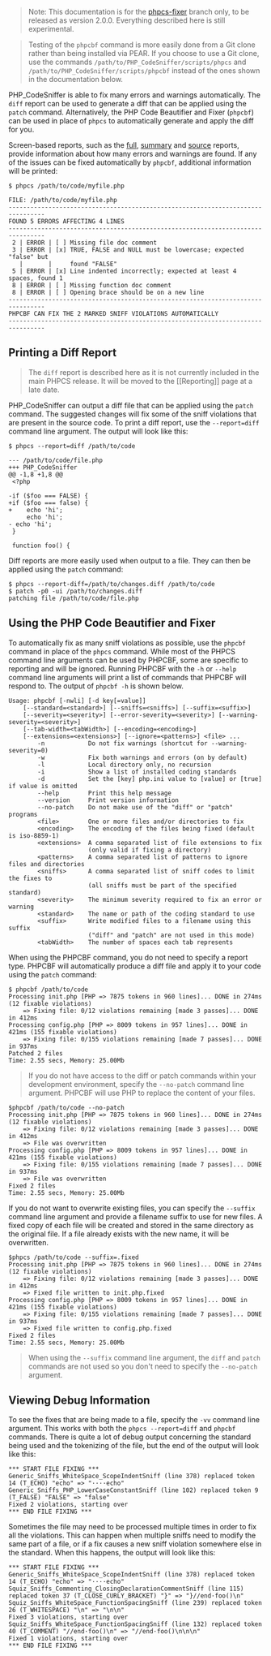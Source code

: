 > Note: This documentation is for the [phpcs-fixer](https://github.com/squizlabs/PHP_CodeSniffer/tree/phpcs-fixer) branch only, to be released as version 2.0.0. Everything described here is still experimental.

> Testing of the `phpcbf` command is more easily done from a Git clone rather than being installed via PEAR. If you choose to use a Git clone, use the commands `/path/to/PHP_CodeSniffer/scripts/phpcs` and `/path/to/PHP_CodeSniffer/scripts/phpcbf` instead of the ones shown in the documentation below.

PHP_CodeSniffer is able to fix many errors and warnings automatically. The `diff` report can be used to generate a diff that can be applied using the `patch` command. Alternatively, the PHP Code Beautifier and Fixer (`phpcbf`) can be used in place of `phpcs` to automatically generate and apply the diff for you.

Screen-based reports, such as the [full](https://github.com/squizlabs/PHP_CodeSniffer/wiki/Reporting#printing-full-and-summary-reports), [summary](https://github.com/squizlabs/PHP_CodeSniffer/wiki/Reporting#printing-full-and-summary-reports) and [source](https://github.com/squizlabs/PHP_CodeSniffer/wiki/Reporting#printing-a-source-report) reports, provide information about how many errors and warnings are found. If any of the issues can be fixed automatically by `phpcbf`, additional information will be printed:

    $ phpcs /path/to/code/myfile.php

    FILE: /path/to/code/myfile.php
    --------------------------------------------------------------------------------
    FOUND 5 ERRORS AFFECTING 4 LINES
    --------------------------------------------------------------------------------
     2 | ERROR | [ ] Missing file doc comment
     3 | ERROR | [x] TRUE, FALSE and NULL must be lowercase; expected "false" but
       |       |     found "FALSE"
     5 | ERROR | [x] Line indented incorrectly; expected at least 4 spaces, found 1
     8 | ERROR | [ ] Missing function doc comment
     8 | ERROR | [ ] Opening brace should be on a new line
    --------------------------------------------------------------------------------
    PHPCBF CAN FIX THE 2 MARKED SNIFF VIOLATIONS AUTOMATICALLY
    --------------------------------------------------------------------------------

## Printing a Diff Report
> The `diff` report is described here as it is not currently included in the main PHPCS release. It will be moved to the [[Reporting]] page at a late date.

PHP_CodeSniffer can output a diff file that can be applied using the `patch` command. The suggested changes will fix some of the sniff violations that are present in the source code. To print a diff report, use the `--report=diff` command line argument. The output will look like this:

    $ phpcs --report=diff /path/to/code
    
    --- /path/to/code/file.php
    +++ PHP_CodeSniffer
    @@ -1,8 +1,8 @@
     <?php
     
    -if ($foo === FALSE) {
    +if ($foo === false) {
    +    echo 'hi';
         echo 'hi';
    - echo 'hi';
     }
     
     function foo() {

Diff reports are more easily used when output to a file. They can then be applied using the `patch` command:

    $ phpcs --report-diff=/path/to/changes.diff /path/to/code
    $ patch -p0 -ui /path/to/changes.diff
    patching file /path/to/code/file.php

## Using the PHP Code Beautifier and Fixer

To automatically fix as many sniff violations as possible, use the `phpcbf` command in place of the `phpcs` command. While most of the PHPCS command line arguments can be used by PHPCBF, some are specific to reporting and will be ignored. Running PHPCBF with the `-h` or `--help` command line arguments will print a list of commands that PHPCBF will respond to. The output of `phpcbf -h` is shown below.

    Usage: phpcbf [-nwli] [-d key[=value]]
        [--standard=<standard>] [--sniffs=<sniffs>] [--suffix=<suffix>]
        [--severity=<severity>] [--error-severity=<severity>] [--warning-severity=<severity>]
        [--tab-width=<tabWidth>] [--encoding=<encoding>]
        [--extensions=<extensions>] [--ignore=<patterns>] <file> ...
            -n            Do not fix warnings (shortcut for --warning-severity=0)
            -w            Fix both warnings and errors (on by default)
            -l            Local directory only, no recursion
            -i            Show a list of installed coding standards
            -d            Set the [key] php.ini value to [value] or [true] if value is omitted
            --help        Print this help message
            --version     Print version information
            --no-patch    Do not make use of the "diff" or "patch" programs
            <file>        One or more files and/or directories to fix
            <encoding>    The encoding of the files being fixed (default is iso-8859-1)
            <extensions>  A comma separated list of file extensions to fix
                          (only valid if fixing a directory)
            <patterns>    A comma separated list of patterns to ignore files and directories
            <sniffs>      A comma separated list of sniff codes to limit the fixes to
                          (all sniffs must be part of the specified standard)
            <severity>    The minimum severity required to fix an error or warning
            <standard>    The name or path of the coding standard to use
            <suffix>      Write modified files to a filename using this suffix
                          ("diff" and "patch" are not used in this mode)
            <tabWidth>    The number of spaces each tab represents

When using the PHPCBF command, you do not need to specify a report type. PHPCBF will automatically produce a diff file and apply it to your code using the `patch` command:

    $ phpcbf /path/to/code
    Processing init.php [PHP => 7875 tokens in 960 lines]... DONE in 274ms (12 fixable violations)
        => Fixing file: 0/12 violations remaining [made 3 passes]... DONE in 412ms
    Processing config.php [PHP => 8009 tokens in 957 lines]... DONE in 421ms (155 fixable violations)
        => Fixing file: 0/155 violations remaining [made 7 passes]... DONE in 937ms
    Patched 2 files
    Time: 2.55 secs, Memory: 25.00Mb

> If you do not have access to the diff or patch commands within your development environment, specify the `--no-patch` command line argument. PHPCBF will use PHP to replace the content of your files.
>
    $phpcbf /path/to/code --no-patch
    Processing init.php [PHP => 7875 tokens in 960 lines]... DONE in 274ms (12 fixable violations)
        => Fixing file: 0/12 violations remaining [made 3 passes]... DONE in 412ms
        => File was overwritten
    Processing config.php [PHP => 8009 tokens in 957 lines]... DONE in 421ms (155 fixable violations)
        => Fixing file: 0/155 violations remaining [made 7 passes]... DONE in 937ms
        => File was overwritten
    Fixed 2 files
    Time: 2.55 secs, Memory: 25.00Mb

If you do not want to overwrite existing files, you can specify the `--suffix` command line argument and provide a filename suffix to use for new files. A fixed copy of each file will be created and stored in the same directory as the original file. If a file already exists with the new name, it will be overwritten.

    $phpcs /path/to/code --suffix=.fixed
    Processing init.php [PHP => 7875 tokens in 960 lines]... DONE in 274ms (12 fixable violations)
        => Fixing file: 0/12 violations remaining [made 3 passes]... DONE in 412ms
        => Fixed file written to init.php.fixed
    Processing config.php [PHP => 8009 tokens in 957 lines]... DONE in 421ms (155 fixable violations)
        => Fixing file: 0/155 violations remaining [made 7 passes]... DONE in 937ms
        => Fixed file written to config.php.fixed
    Fixed 2 files
    Time: 2.55 secs, Memory: 25.00Mb

> When using the `--suffix` command line argument, the `diff` and `patch` commands are not used so you don't need to specify the `--no-patch` argument.

## Viewing Debug Information

To see the fixes that are being made to a file, specify the `-vv` command line argument. This works with both the `phpcs --report=diff` and `phpcbf` commands. There is quite a lot of debug output concerning the standard being used and the tokenizing of the file, but the end of the output will look like this:

    *** START FILE FIXING ***
    Generic_Sniffs_WhiteSpace_ScopeIndentSniff (line 378) replaced token 14 (T_ECHO) "echo" => "····echo"
    Generic_Sniffs_PHP_LowerCaseConstantSniff (line 102) replaced token 9 (T_FALSE) "FALSE" => "false"
    Fixed 2 violations, starting over
    *** END FILE FIXING ***

Sometimes the file may need to be processed multiple times in order to fix all the violations. This can happen when multiple sniffs need to modify the same part of a file, or if a fix causes a new sniff violation somewhere else in the standard. When this happens, the output will look like this:

    *** START FILE FIXING ***
    Generic_Sniffs_WhiteSpace_ScopeIndentSniff (line 378) replaced token 14 (T_ECHO) "echo" => "····echo"
    Squiz_Sniffs_Commenting_ClosingDeclarationCommentSniff (line 115) replaced token 37 (T_CLOSE_CURLY_BRACKET) "}" => "}//end·foo()\n"
    Squiz_Sniffs_WhiteSpace_FunctionSpacingSniff (line 239) replaced token 26 (T_WHITESPACE) "\n" => "\n\n"
    Fixed 3 violations, starting over
    Squiz_Sniffs_WhiteSpace_FunctionSpacingSniff (line 132) replaced token 40 (T_COMMENT) "//end·foo()\n" => "//end·foo()\n\n\n"
    Fixed 1 violations, starting over
    *** END FILE FIXING ***